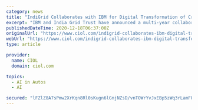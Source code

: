 ```yaml
---
category: news
title: "IndiGrid Collaborates with IBM for Digital Transformation of Critical Power Infrastructure"
excerpt: "IBM and India Grid Trust have announced a multi-year collaboration agreement to build artificial intelligence AM platform. IndiGrid will deploy a hybrid cloud solution with IBM Maximo Application ..."
publishedDateTime: 2020-12-18T06:37:00Z
originalUrl: "https://www.ciol.com/indigrid-collaborates-ibm-digital-transformation-critical-power-infrastructure/"
webUrl: "https://www.ciol.com/indigrid-collaborates-ibm-digital-transformation-critical-power-infrastructure/"
type: article

provider:
  name: CIOL
  domain: ciol.com

topics:
  - AI in Autos
  - AI

secured: "lFZlZ8A7sPmw2XrKqn8Rl0sKugn6lGnjNZsD/vnTOWrYvJxEBp5zWq3rLamFU2XpBhBHcb3DW2F20wGNMO+PR9qgFonZZO4SjtLv/lPoa4y0Jhz7lYIzrfX6ZoCXrmjNPObyRk4mYDtpX9cA4K2JvKV85EN2nwW1WxpNEw5tpE5cTX83IIH0INNXFkEHMCXjiAdCuPucvDq62VWKOJ6g/f5GpDQ75HQ4ygslv1cWZvnkucGx1jMEmUCUtWmfPwOu5h4URSDr13o9Srv9vcM6ft18/uYTnCUYKYaJaM/+9e5oP5IU4lFPmwvtYIswCBvJGS6kZ3JcGteypmKJSwsz/np6igqY20yuPbrFGlhJtWM=;wOBKdupFnRqxlgYRpP/wdA=="
---
```


